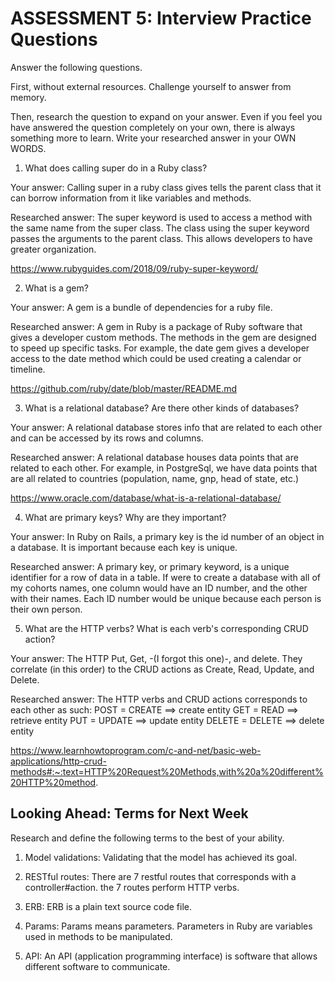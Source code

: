# ASSESSMENT 5: Interview Practice Questions

Answer the following questions.

First, without external resources. Challenge yourself to answer from memory.

Then, research the question to expand on your answer. Even if you feel you have answered the question completely on your own, there is always something more to learn. Write your researched answer in your OWN WORDS.

1. What does calling super do in a Ruby class?

Your answer: 
Calling super in a ruby class gives tells the parent class that it can borrow information from it
like variables and methods.

Researched answer:
The super keyword is used to access a method with the same name from the super class. The class using the
super keyword passes the arguments to the parent class. This allows developers to have greater organization.

https://www.rubyguides.com/2018/09/ruby-super-keyword/

2. What is a gem?

Your answer: 
A gem is a bundle of dependencies for a ruby file.

Researched answer:
A gem in Ruby is a package of Ruby software that gives a developer custom methods. The methods 
in the gem are designed to speed up specific tasks. For example, the date gem gives a developer
access to the date method which could be used creating a calendar or timeline.

https://github.com/ruby/date/blob/master/README.md

3. What is a relational database? Are there other kinds of databases?

Your answer:
A relational database stores info that are related to each other and can be accessed by its rows and columns.

Researched answer:
A relational database houses data points that are related to each other. For example, in PostgreSql, we have
data points that are all related to countries (population, name, gnp, head of state, etc.)

https://www.oracle.com/database/what-is-a-relational-database/

4. What are primary keys? Why are they important?

Your answer:
In Ruby on Rails, a primary key is the id number of an object in a database. It is important because each key is
unique.

Researched answer:
A primary key, or primary keyword, is a unique identifier for a row of data in a table. If were to create a database
with all of my cohorts names, one column would have an ID number, and the other with their names. Each ID number would
be unique because each person is their own person.

5. What are the HTTP verbs? What is each verb's corresponding CRUD action?

Your answer:
The HTTP Put, Get, -(I forgot this one)-, and delete. They correlate (in this order) to the CRUD actions as Create,
Read, Update, and Delete. 

Researched answer:
The HTTP verbs and CRUD actions corresponds to each other as such:
POST = CREATE ==> create entity
GET = READ ==>  retrieve entity
PUT = UPDATE ==>  update entity
DELETE = DELETE ==> delete entity

https://www.learnhowtoprogram.com/c-and-net/basic-web-applications/http-crud-methods#:~:text=HTTP%20Request%20Methods,with%20a%20different%20HTTP%20method.

## Looking Ahead: Terms for Next Week

Research and define the following terms to the best of your ability.

1. Model validations:
Validating that the model has achieved its goal.

2. RESTful routes:
There are 7 restful routes that corresponds with a controller#action. the 7 routes perform HTTP verbs.

3. ERB:
ERB is a plain text source code file.

4. Params:
Params means parameters. Parameters in Ruby are variables used in methods to be manipulated.

5. API:
An API (application programming interface) is software that allows different software to communicate.